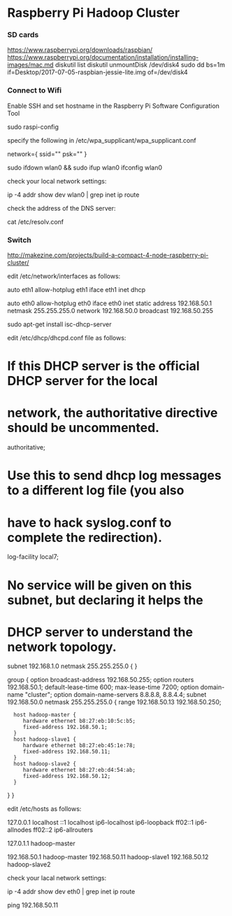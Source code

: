 # Raspberry Pi Hadoop Cluster

### SD cards

https://www.raspberrypi.org/downloads/raspbian/
https://www.raspberrypi.org/documentation/installation/installing-images/mac.md
diskutil list
diskutil unmountDisk /dev/disk4
sudo dd bs=1m if=Desktop/2017-07-05-raspbian-jessie-lite.img of=/dev/disk4


### Connect to Wifi

Enable SSH and set hostname in the Raspberry Pi Software Configuration Tool

sudo raspi-config


specify the following in /etc/wpa_supplicant/wpa_supplicant.conf

network={
    ssid=""
    psk=""
}


sudo ifdown wlan0 && sudo ifup wlan0
ifconfig wlan0

check your local network settings:

ip -4 addr show dev wlan0 | grep inet
ip route

check the address of the DNS server:

cat /etc/resolv.conf


### Switch

http://makezine.com/projects/build-a-compact-4-node-raspberry-pi-cluster/

edit /etc/network/interfaces as follows:

auto eth1
allow-hotplug eth1
iface eth1 inet dhcp

auto eth0
allow-hotplug eth0
iface eth0 inet static
    address 192.168.50.1
    netmask 255.255.255.0
    network 192.168.50.0
    broadcast 192.168.50.255
    
    


sudo apt-get install isc-dhcp-server

edit /etc/dhcp/dhcpd.conf file as follows:

# If this DHCP server is the official DHCP server for the local
# network, the authoritative directive should be uncommented.
authoritative;

# Use this to send dhcp log messages to a different log file (you also
# have to hack syslog.conf to complete the redirection).
log-facility local7;

# No service will be given on this subnet, but declaring it helps the
# DHCP server to understand the network topology.

subnet 192.168.1.0 netmask 255.255.255.0 {
}

group {
   option broadcast-address 192.168.50.255;
   option routers 192.168.50.1;
   default-lease-time 600;
   max-lease-time 7200;
   option domain-name "cluster";
   option domain-name-servers 8.8.8.8, 8.8.4.4;
   subnet 192.168.50.0 netmask 255.255.255.0 {
      range 192.168.50.13 192.168.50.250;

      host hadoop-master {
         hardware ethernet b8:27:eb:10:5c:b5;
         fixed-address 192.168.50.1;
      }
      host hadoop-slave1 {
         hardware ethernet b8:27:eb:45:1e:78;
         fixed-address 192.168.50.11;
      }
      host hadoop-slave2 {
         hardware ethernet b8:27:eb:d4:54:ab;
         fixed-address 192.168.50.12;
      }
   }
}


edit /etc/hosts as follows:

127.0.0.1	localhost
::1		localhost ip6-localhost ip6-loopback
ff02::1		ip6-allnodes
ff02::2		ip6-allrouters

127.0.1.1	hadoop-master

192.168.50.1	hadoop-master
192.168.50.11	hadoop-slave1
192.168.50.12	hadoop-slave2



check your lacal network settings:

ip -4 addr show dev eth0 | grep inet
ip route

ping 192.168.50.11
